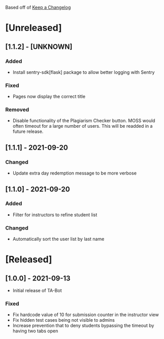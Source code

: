 Based off of [Keep a Changelog](https://keepachangelog.com/)

# [Unreleased]

## [1.1.2] - [UNKNOWN]
### Added
* Install sentry-sdk[flask] package to allow better logging with Sentry
### Fixed
* Pages now display the correct title
### Removed
* Disable functionality of the Plagiarism Checker button.  MOSS would often timeout for a large number of users.  This will be readded in a future release.

## [1.1.1] - 2021-09-20
### Changed
* Update extra day redemption message to be more verbose

## [1.1.0] - 2021-09-20
### Added
* Filter for instructors to refine student list

### Changed
* Automatically sort the user list by last name

# [Released]

## [1.0.0] - 2021-09-13
* Initial release of TA-Bot
### Fixed
* Fix hardcode value of 10 for submission counter in the instructor view
* Fix hidden test cases being not visible to admins
* Increase prevention that to deny students bypassing the timeout by having two tabs open

